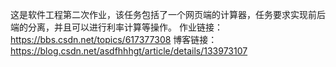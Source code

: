 这是软件工程第二次作业，该任务包括了一个网页端的计算器，任务要求实现前后端的分离，并且可以进行利率计算等操作。
作业链接：https://bbs.csdn.net/topics/617377308
博客链接：https://blog.csdn.net/asdfhhhgt/article/details/133973107
